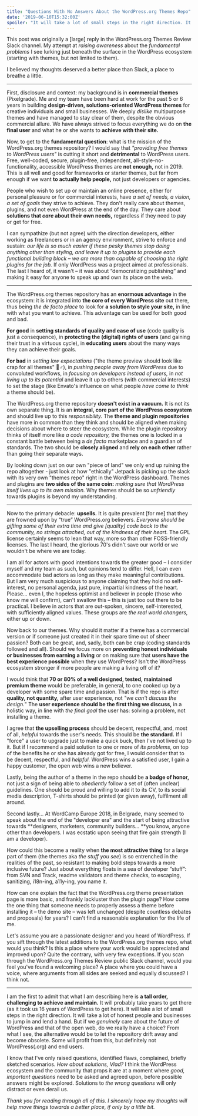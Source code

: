 ```yaml
---
title: "Questions With No Answers About the WordPress.org Themes Repo"
date: '2019-06-10T15:32:00Z'
spoiler: "It will take a lot of small steps in the right direction. It will take a lot of honest people and businesses to jump in and lend a hand. But if we genuinely care about the future of WordPress and that of the open web, do we really have a choice? From what I see, the alternative would be to let the repository drift away and become obsolete. Some will profit from this, but definitely not WordPress(.org) and end users."
---
```


This post was originally a [large] reply in the WordPress.org Themes Review Slack channel. My attempt at _raising awareness_ about the _fundamental problems_ I see lurking just beneath the surface in the WordPress ecosystem (starting with themes, but not limited to them). 

I believed my thoughts deserved a better place than Slack, a place to breathe a little.

---

First, disclosure and context: my background is in **commercial themes** (Pixelgrade). Me and my team have been hard at work for the past 5 or 6 years in building **design-driven, solutions-oriented WordPress themes** for creative individuals and small businesses. We deeply _dislike_ multipurpose themes and have managed to stay clear of them, despite the obvious commercial allure. We have always strived to focus everything we do on **the final user** and what he or she wants to **achieve with their site.**

Now, to get to the **fundamental question**: what is the mission of the WordPress.org themes repository? I would say that _"providing free themes to WordPress users"_ is cutting it short and **detrimental** to WordPress users. Free, well-coded, secure, plugin-free, independent, all-style-no-functionality, accessible WordPress themes are **not enough,** not in 2019. This is all well and good for frameworks or starter themes, but far from enough if we want **to actually help people,** not just developers or agencies.

People who wish to set up or maintain an online presence, either for personal pleasure or for commercial interests, have _a set of needs, a vision, a set of goals_ they strive to achieve. They don't really care about themes, plugins, and not even WordPress at the end of the day. They care about **solutions that _care_ about their own needs,** regardless if they need to pay or get for free.

I can sympathize (but not agree) with the direction developers, either working as freelancers or in an agency environment, strive to enforce and sustain: _our life is so much easier if these pesky themes stop doing anything other than styling, and leave it up to plugins to provide each functional building block – we are more than capable of choosing the right plugins for the job._ If only WordPress was a project aimed at professionals. The last I heard of, it wasn't – it was about “democratizing publishing” and making it easy for anyone to speak up and own its place on the web.

---

The WordPress.org themes repository has an **enormous advantage** in the ecosystem: it is integrated into **the core of every WordPress site** out there, thus being _the de facto place_ to look for **a solution to style your site,** in line with what you want to achieve. This advantage can be used for both good and bad. 

**For good** in **setting standards of quality and ease of use** (code quality is just a consequence), in **protecting the (digital) rights of users** (and gaining their trust in a virtuous cycle), in **educating users** about the many ways they can achieve their goals. 

**For bad** in _setting low expectations_ ("the theme preview should look like crap for all themes" 🤷♂️), in _pushing people away from WordPress_ due to convoluted workflows, in _focusing on developers instead of users,_ in _not living up to its potential_ and leave it up to others (with commercial interests) to set the stage (like Envato's influence on what people _have come to think_ a theme should be).

The WordPress.org theme repository **doesn't exist in a vacuum.** It is not its own separate thing. It is an **integral, core part of the WordPress ecosystem** and should live up to this _responsibility._ The **theme and plugin repositories** have more in common than they think and should be aligned when making decisions about where to steer the ecosystem. While the plugin repository thinks of itself more like _a code repository,_ the themes one is locked in a constant battle between being a _de facto_ marketplace and a guardian of standards. The two should be **closely aligned** and **rely on each other** rather than going their separate ways.

By looking down just on our own "piece of land" we only end up ruining the repo altogether - just look at how "ethically" Jetpack is picking up the slack with its very own "themes repo" right in the WordPress dashboard. Themes and plugins are **two sides of the same coin:** _making sure that WordPress itself lives up to its own mission._ Why themes should be so _unfriendly_ towards plugins is beyond my understanding.

---

Now to the primary debacle: **upsells.** It is quite prevalent [for me] that they are frowned upon by “true” WordPress.org believers. _Everyone should be gifting some of their extra time and give [quality] code back to the community, no strings attached, out of the kindness of their heart._ The GPL license certainly seems to lean that way, more so than other FOSS-friendly licenses. The last I heard, the glorious 70's didn't save our world or we wouldn't be where we are today.

I am all for actors with good intentions towards the greater good – I consider myself and my team as such, but opinions tend to differ. Hell, I can even accommodate bad actors as long as they make meaningful contributions. But I am very much suspicious to anyone claiming that they hold no self-interest, no personal agenda, just pure, impartial kindness of the heart. Please… even I, the hopeless optimist and believer in people (those who know me will confirm), can't swallow this – this is just too out there to be practical. I believe in actors that are out-spoken, sincere, self-interested, with sufficiently aligned values. These groups are _the real world changers,_ either up or down. 

Now back to our themes. Why should it matter if a theme has a commercial version or if someone just created it in their spare time out of sheer passion? Both can be great, and, sadly, both can be crap (coding standards followed and all). Should we focus more on **preventing honest individuals or businesses from earning a living** or on making sure that **users have the best experience possible** when they use WordPress? Isn't the WordPress ecosystem stronger if more people are making a living off of it? 

I would think that **70 or 80% of a well designed, tested, maintained premium theme** would be preferable, in general, to one cooked up by a developer with some spare time and passion. That is if the repo is after **quality, not quantity,** after user experience, not _"we can't discuss the design._" The **user experience should be the first thing we discuss,** in a holistic way, in line with _the final goal_ the user has: solving a problem, not installing a theme. 

I agree that **the upselling process** should be decent, respectful, and, most of all, _helpful_ towards the user's needs. This should be **the standard.** If I "force" a user to upgrade just to make a quick buck, then I've not lived up to it. But if I recommend a paid solution to one or more of _its problems_, on top of the benefits he or she has already got for free, I would consider that to be decent, respectful, and _helpful._ WordPress wins a satisfied user, I gain a happy customer, the open web wins a new believer.

Lastly, being the author of a theme in the repo should be **a badge of honor,** not just a sign of being able to _obediently_ follow a set of (often unclear) guidelines. One should be proud and willing to add it to its CV, to its social media description, T-shirts should be printed (or given away), fulfilment all around. 

Second lastly... At WordCamp Europe 2018, in Belgrade, many seemed to speak about the end of the "developer era" and the start of being attractive towards **designers, marketers, community builders… **you know, anyone other than developers. I was ecstatic upon seeing that fire gain strength (I am a developer).

How could this become a reality when **the most attractive thing** for a large part of them (the themes aka _the stuff you see_) is so entrenched in the realities of the past, so resistant to making bold steps towards a more inclusive future? Just about everything floats in a sea of developer “stuff”: from SVN and Track, readme validators and theme checks, to escaping, sanitizing, i18n-ing, a11y-ing, you name it.

How can one explain the fact that the WordPress.org theme presentation page is more basic, and frankly lackluster than the plugin page? How come the one thing that someone needs to properly assess a theme before installing it – the demo site – was left unchanged (despite countless debates and proposals) for years? I can't find a reasonable explanation for the life of me.

Let's assume you are a passionate designer and you heard of WordPress. If you sift through the latest additions to the WordPress.org themes repo, what would you think? Is this a place where your work would be appreciated and improved upon? Quite the contrary, with very few exceptions. If you scan through the WordPress.org Themes Review public Slack channel, would you feel you've found a welcoming place? A place where you could have a voice, where arguments from all sides are seeked and equally discussed? I think not.

---

I am the first to admit that what I am describing here is **a tall order, challenging to achieve and maintain.** It will probably take years to get there (as it took us 16 years of WordPress to get here). It will take a lot of small steps in the right direction. It will take a lot of honest people and businesses to jump in and lend a hand. But if we _genuinely_ care about the future of WordPress and that of the open web, do we really have a choice? From what I see, the alternative would be to let the repository drift away and become obsolete. Some will profit from this, but definitely not WordPress(.org) and end users.

I know that I've only raised questions, identified flaws, complained, briefly sketched scenarios. _How about solutions, Vlad?_ I think the WordPress ecosystem and the community that props it are at a moment where _good, important questions_ need to be asked and agreed upon, before possible answers might be explored. Solutions to _the wrong questions_ will only distract or even derail us.

_Thank you for reading through all of this. I sincerely hope my thoughts will help move things towards a better place, if only by a little bit._
